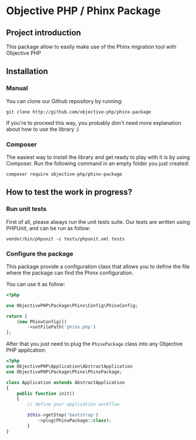 # Objective PHP / Phinx Package

## Project introduction

This package allow to easily make use of the Phinx migration tool with Objective PHP

## Installation

### Manual

You can clone our Github repository by running:

```
git clone http://github.com/objective-php/phinx-package
```

If you're to proceed this way, you probably don't need more explanation about how to use the library :)

### Composer

The easiest way to install the library and get ready to play with it is by using Composer. Run the following command in an empty folder you just created:

```
composer require objective-php/phinx-package 
```

## How to test the work in progress?

### Run unit tests

First of all, please always run the unit tests suite. Our tests are written using PHPUnit, and can be run as follow:

```
vendor/bin/phpunit -c tests/phpunit.xml tests
```

### Configure the package

This package provide a configuration class that allows you to define the file where the package can find the Phinx configuration.

You can use it as follow:

```php
<?php

use ObjectivePHP\Package\Phinx\Config\PhinxConfig;

return [
    (new PhinxConfig())
        ->setFilePath('phinx.php')
];
```

After that you just need to plug the `PhinxPackage` class into any Objective PHP application:

```php
<?php
use ObjectivePHP\Application\AbstractApplication
use ObjectivePHP\Package\Phinx\PhinxPackage;

class Application extends AbstractApplication
{
    public function init()
    {
        // define your application workflow

        $this->getStep('bootstrap')
        	->plug(PhinxPackage::class);
		}
}
```